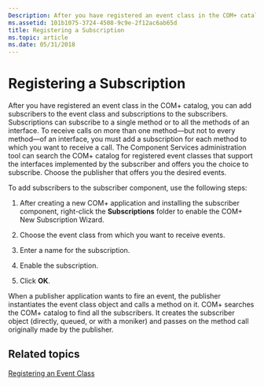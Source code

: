 ```yaml
---
Description: After you have registered an event class in the COM+ catalog, you can add subscribers to the event class and subscriptions to the subscribers.
ms.assetid: 101b1075-3724-4508-9c9e-2f12ac6ab65d
title: Registering a Subscription
ms.topic: article
ms.date: 05/31/2018
---
```


# Registering a Subscription

After you have registered an event class in the COM+ catalog, you can add subscribers to the event class and subscriptions to the subscribers. Subscriptions can subscribe to a single method or to all the methods of an interface. To receive calls on more than one method—but not to every method—of an interface, you must add a subscription for each method to which you want to receive a call. The Component Services administration tool can search the COM+ catalog for registered event classes that support the interfaces implemented by the subscriber and offers you the choice to subscribe. Choose the publisher that offers you the desired events.

To add subscribers to the subscriber component, use the following steps:

1.  After creating a new COM+ application and installing the subscriber component, right-click the **Subscriptions** folder to enable the COM+ New Subscription Wizard.

2.  Choose the event class from which you want to receive events.

3.  Enter a name for the subscription.

4.  Enable the subscription.

5.  Click **OK**.

When a publisher application wants to fire an event, the publisher instantiates the event class object and calls a method on it. COM+ searches the COM+ catalog to find all the subscribers. It creates the subscriber object (directly, queued, or with a moniker) and passes on the method call originally made by the publisher.

## Related topics

<dl> <dt>

[Registering an Event Class](registering-an-event-class.md)
</dt> </dl>

 

 



